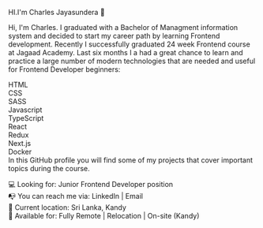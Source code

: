 HI.I'm Charles Jayasundera 👋

Hi, I'm Charles. I graduated with a Bachelor of Managment information system and decided to start my career path by learning Frontend development. Recently I successfully graduated 24 week Frontend course at Jagaad Academy. Last six months I a had a great chance to learn and practice a large number of modern technologies that are needed and useful for Frontend Developer beginners:

HTML <br>
CSS  <br>
SASS  <br>
Javascript <br>
TypeScript <br>
React <br>
Redux <br>
Next.js <br>
Docker <br>
In this GitHub profile you will find some of my projects that cover important topics during the course.

💻 Looking for: Junior Frontend Developer position <br>
📭 You can reach me via: LinkedIn | Email <br>
📌 Current location: Sri Lanka, Kandy <br>
🚀 Available for: Fully Remote | Relocation | On-site (Kandy) <br>
